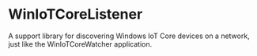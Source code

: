 # WinIoTCoreListener
A support library for discovering Windows IoT Core devices on a network, just like the WinIoTCoreWatcher application.
